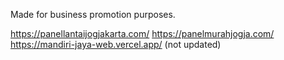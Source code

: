 Made for business promotion purposes.

https://panellantaijogjakarta.com/
https://panelmurahjogja.com/
https://mandiri-jaya-web.vercel.app/ (not updated)
